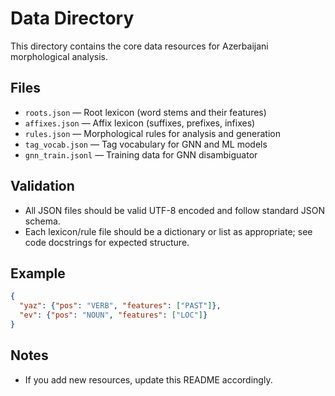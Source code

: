 # Data Directory

This directory contains the core data resources for Azerbaijani morphological analysis.

## Files
- `roots.json` — Root lexicon (word stems and their features)
- `affixes.json` — Affix lexicon (suffixes, prefixes, infixes)
- `rules.json` — Morphological rules for analysis and generation
- `tag_vocab.json` — Tag vocabulary for GNN and ML models
- `gnn_train.jsonl` — Training data for GNN disambiguator

## Validation
- All JSON files should be valid UTF-8 encoded and follow standard JSON schema.
- Each lexicon/rule file should be a dictionary or list as appropriate; see code docstrings for expected structure.

## Example
```json
{
  "yaz": {"pos": "VERB", "features": ["PAST"]},
  "ev": {"pos": "NOUN", "features": ["LOC"]}
}
```

## Notes
- If you add new resources, update this README accordingly.
